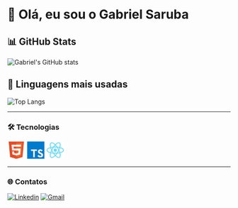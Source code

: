 # 👋 Olá, eu sou o Gabriel Saruba  

## 📊 GitHub Stats
![Gabriel's GitHub stats](https://github-readme-stats.vercel.app/api?username=gabrielsaruba&show_icons=true&theme=radical)

## 🚀 Linguagens mais usadas
![Top Langs](https://github-readme-stats.vercel.app/api/top-langs/?username=gabrielsaruba&layout=compact&theme=radical)

---

### 🛠️ Tecnologias
<img src="https://raw.githubusercontent.com/devicons/devicon/master/icons/html5/html5-original.svg" alt="html5" width="40"/>
<img src="https://raw.githubusercontent.com/devicons/devicon/master/icons/typescript/typescript-original.svg" alt="typescript" width="40"/>
<img src="https://raw.githubusercontent.com/devicons/devicon/master/icons/react/react-original.svg" alt="react" width="40"/>

---

### 🌐 Contatos
[![Linkedin](https://img.shields.io/badge/-LinkedIn-blue?style=for-the-badge&logo=Linkedin&logoColor=white)](https://www.linkedin.com/in/SEU-LINKEDIN)
[![Gmail](https://img.shields.io/badge/-Email-c14438?style=for-the-badge&logo=Gmail&logoColor=white)](mailto:SEU-EMAIL)


